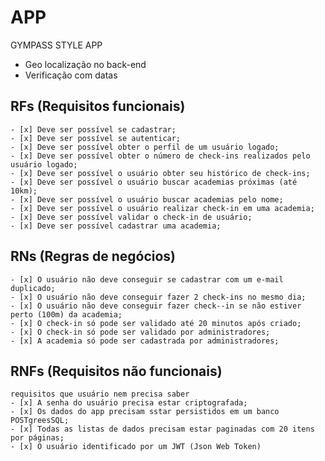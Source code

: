 # APP

GYMPASS STYLE APP

- Geo localização no back-end
- Verificação com datas

## RFs (Requisitos funcionais)

    - [x] Deve ser possível se cadastrar;
    - [x] Deve ser possível se autenticar;
    - [x] Deve ser possível obter o perfil de um usuário logado;
    - [x] Deve ser possível obter o número de check-ins realizados pelo usuário logado;
    - [x] Deve ser possível o usuário obter seu histórico de check-ins;
    - [x] Deve ser possível o usuário buscar academias próximas (até 10km);
    - [x] Deve ser possível o usuário buscar academias pelo nome;
    - [x] Deve ser possível o usuário realizar check-in em uma academia;
    - [x] Deve ser possível validar o check-in de usuário;
    - [x] Deve ser possível cadastrar uma academia; 

## RNs (Regras de negócios)

    - [x] O usuário não deve conseguir se cadastrar com um e-mail duplicado;
    - [x] O usuário não deve conseguir fazer 2 check-ins no mesmo dia;
    - [x] O usuário não deve conseguir fazer check--in se não estiver perto (100m) da academia;
    - [x] O check-in só pode ser validado até 20 minutos após criado;
    - [x] O check-in só pode ser validado por administradores;
    - [x] A academia só pode ser cadastrada por administradores;

## RNFs (Requisitos não funcionais)

    requisitos que usuário nem precisa saber
    - [x] A senha do usuário precisa estar criptografada;
    - [x] Os dados do app precisam sstar persistidos em um banco POSTgreesSQL;
    - [x] Todas as listas de dados precisam estar paginadas com 20 itens por páginas;
    - [x] O usuário identificado por um JWT (Json Web Token)